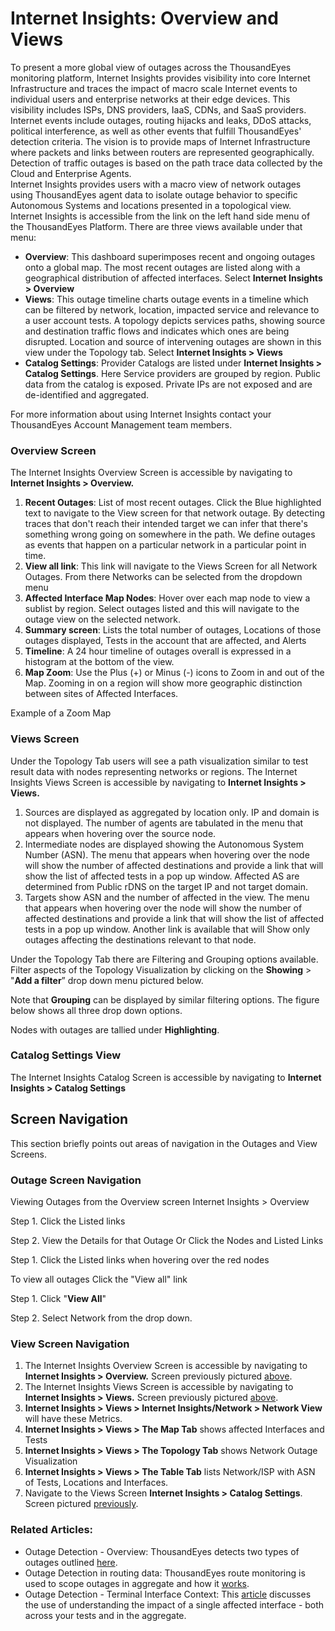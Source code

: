 # Internet Insights: Overview and Views

To present a more global view of outages across the ThousandEyes monitoring platform, Internet Insights provides visibility into core Internet Infrastructure and traces the impact of macro scale Internet events to individual users and enterprise networks at their edge devices.  This visibility includes ISPs, DNS providers, IaaS, CDNs, and SaaS providers.  Internet events include outages, routing hijacks and leaks, DDoS attacks, political interference, as well as other events that fulfill ThousandEyes' detection criteria. The vision is to provide maps of Internet Infrastructure where packets and links between routers are represented geographically.   
Detection of traffic outages is based on the path trace data collected by the Cloud and Enterprise Agents.    
Internet Insights provides users with a macro view of network outages using ThousandEyes agent data to isolate outage behavior to specific Autonomous Systems and locations presented in a topological view.  Internet Insights is accessible from the link on the left hand side menu of the ThousandEyes Platform. There are three views available under that menu:

* **Overview**: This dashboard superimposes recent and ongoing outages onto a global map.  The most recent outages are listed along with a geographical distribution of affected interfaces.  Select **Internet Insights &gt; Overview**
* **Views**: This outage timeline charts outage events in a timeline which can be filtered by network, location, impacted service and relevance to a user account tests.  A topology depicts services paths, showing source and destination traffic flows and indicates which ones are being disrupted.  Location and source of intervening outages are shown in this view under the Topology tab.  Select **Internet Insights &gt; Views**
* **Catalog Settings**: Provider Catalogs are listed under **Internet Insights &gt; Catalog Settings**.  Here Service providers are grouped by region. Public data from the catalog is exposed.  Private IPs are not exposed and are de-identified and aggregated.  

For more information about using Internet Insights contact your ThousandEyes Account Management team members.  

### Overview Screen

The Internet Insights Overview Screen is accessible by navigating to **Internet Insights &gt; Overview.**

1. **Recent Outages**: List of most recent outages.  Click the Blue highlighted text to navigate to the View screen for that network outage.   By detecting traces that don't reach their intended target we can infer that there's something wrong going on somewhere in the path. We define outages as events that happen on a particular network in a particular point in time.  
2. **View all link**: This link will navigate to the Views Screen for all Network Outages.  From there Networks can be selected from the dropdown menu
3. **Affected Interface Map Nodes**: Hover over each map node to view a sublist by region.  Select outages listed and this will navigate to the outage view on the selected network.
4. **Summary screen**: Lists the total number of outages, Locations of those outages displayed, Tests in the account that are affected, and Alerts
5. **Timeline**:  A 24 hour timeline of outages overall is expressed in a histogram at the bottom of the view.
6. **Map Zoom**: Use the Plus \(+\) or Minus \(-\) icons to Zoom in and out of the Map.  Zooming in on a region will show more geographic distinction between sites of Affected Interfaces.

Example of a Zoom Map  


### Views Screen

Under the Topology Tab users will see a path visualization similar to test result data with nodes representing networks or regions.  The Internet Insights Views Screen is accessible by navigating to **Internet Insights &gt; Views.**

1. Sources are displayed as aggregated by location only.  IP and domain is not displayed.  The number of agents are tabulated in the menu that appears when hovering over the source node.
2. Intermediate nodes are displayed showing the Autonomous System Number \(ASN\).  The menu that appears when hovering over the node will show the number of affected destinations and provide a link that will show the list of affected tests in a pop up window.  Affected AS are determined from Public rDNS on the target IP and not target domain.
3. Targets show ASN and the number of affected in the view.  The menu that appears when hovering over the node will show the number of affected destinations and provide a link that will show the list of affected tests in a pop up window.  Another link is available that will Show only outages affecting the destinations relevant to that node.

Under the Topology Tab there are Filtering and Grouping options available.  Filter aspects of the Topology Visualization by clicking on the **Showing** &gt; "**Add a filter**” drop down menu pictured below.  

Note that **Grouping** can be displayed by similar filtering options.  The figure below shows all three drop down options.  

Nodes with outages are tallied under **Highlighting**.  

### Catalog Settings View

The Internet Insights Catalog Screen is accessible by navigating to **Internet Insights &gt; Catalog Settings**  


## Screen Navigation

This section briefly points out areas of navigation in the Outages and View Screens.  

###  Outage Screen Navigation

 Viewing Outages from the Overview screen Internet Insights &gt; Overview

Step 1. Click the Listed links  
  
Step 2. View the Details for that Outage Or Click the Nodes and Listed Links  
  
Step 1. Click the Listed links when hovering over the red nodes  


To view all outages Click the "View all" link

Step 1. Click "**View All**" 

Step 2. Select Network from the drop down. 

###  View Screen Navigation

1. The Internet Insights Overview Screen is accessible by navigating to **Internet Insights &gt; Overview.**  Screen previously pictured [above]().
2. The Internet Insights Views Screen is accessible by navigating to **Internet Insights &gt; Views.**  Screen previously pictured [above]().
3. **Internet Insights &gt; Views &gt; Internet Insights/Network &gt; Network View** will have these Metrics. 
4. **Internet Insights &gt; Views &gt; The Map Tab** shows affected Interfaces and Tests   
5. **Internet Insights &gt; Views &gt; The Topology Tab** shows Network Outage Visualization   
6. **Internet Insights &gt; Views &gt; The Table Tab** lists Network/ISP with ASN of Tests, Locations and Interfaces. 
7. Navigate to the Views Screen **Internet Insights &gt; Catalog Settings**. Screen pictured [previously]().

### Related Articles:

* Outage Detection - Overview: ThousandEyes detects two types of outages outlined [here](https://success.thousandeyes.com/PublicArticlePage?articleIdParam=kA0E0000000CmskKAC_Outage-Detection-Overview).  
* Outage Detection in routing data: ThousandEyes route monitoring is used to scope outages in aggregate and how it [works](https://success.thousandeyes.com/ViewArticle?articleIdParam=kA0E0000000CmsmKAC). 
* Outage Detection - Terminal Interface Context: This [article](https://success.thousandeyes.com/ViewArticle?articleIdParam=kA0E0000000CmsiKAC) discusses the use of understanding the impact of a single affected interface - both across your tests and in the aggregate.


